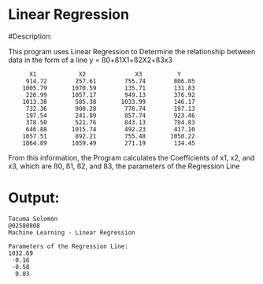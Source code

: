 Linear Regression
========================


#Description:

This program uses Linear Regression to Determine the relationship between data in the form of a line
		y = ß0+ß1X1+ß2X2+ß3x3
		
		
		  X1			X2		        X3	   		Y
         914.72        257.61        755.74        806.05
        1005.79       1070.59        135.71        131.83
         226.99       1057.17        949.13        376.92
        1013.38        585.38       1033.99        146.17
         732.36        900.28        778.74        197.13
         197.54        241.89        857.74        923.46
         378.50        521.76        843.13        794.83
         646.88       1015.74        492.23        417.10
        1057.51        892.21        755.48       1050.22
        1064.89       1059.49        271.19        134.45

 From this information, the Program calculates the Coefficients of x1, x2, and x3, which are
 ß0, ß1, ß2, and ß3, the parameters of the Regression Line
 
Output:
=======
	Tacuma Solomon
	@02580808
	Machine Learning - Linear Regression 

	Parameters of the Regression Line:
	1032.69
 	 -0.16
 	 -0.58
 	  0.03

